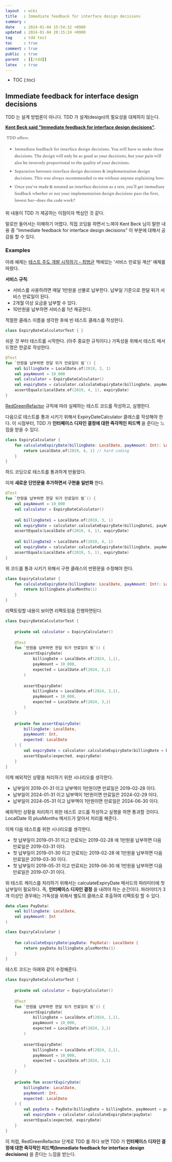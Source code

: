 ```yaml
---
layout  : wiki
title   : Immediate feedback for interface design decisions
summary : 
date    : 2024-01-04 15:54:32 +0900
updated : 2024-01-04 20:15:24 +0900
tag     : tdd test
toc     : true
comment : true
public  : true
parent  : [[/tdd]]
latex   : true
---
```

* TOC
{:toc}

## Immediate feedback for interface design decisions

TDD 는 설계 방법론이 아니다. TDD 가 설계(design)의 필요성을 대체하지 않는다.

__[Kent Beck said "Immediate feedback for interface design decisions"](https://tidyfirst.substack.com/p/tdd-isnt-design).__

![](/resource/wiki/tdd-interface-design-decisions/tdd-offers.png)

위 내용이 TDD 가 제공하는 이점이자 핵심인 것 같다.

말로만 들어서는 이해하기 어렵다. 직접 코딩을 하면서 느껴야 Kent Beck 님이 말한 내용 중 "Immediate feedback for interface design decisions" 이 부분에 대해서 공감을 할 수 있다.

### Examples

아래 예제는 [테스트 주도 개발 시작하기 - 최범균](#) 책에있는 '서비스 만료일 계산' 예제를 따왔다.

__서비스 규칙__:
- 서비스를 사용하려면 매달 1만원을 선불로 납부한다. 납부일 기준으로 한달 뒤가 서비스 만료일이 된다.
- 2개월 이상 요금을 납부할 수 있다.
- 10만원을 납부하면 서비스를 1년 제공한다.

적절한 클래스 이름을 생각한 후에 빈 테스트 클래스를 작성한다.

```kotlin
class ExpiryDateCalculatorTest { }
```

쉬운 것 부터 테스트를 시작한다. (아주 중요한 규칙이다.) 가독성을 위해서 테스트 메서드명은 한글로 작성한다.

```kotlin
@Test
fun `만원을 납부하면 한달 뒤가 만료일이 됨`() {
    val billingDate = LocalDate.of(2019, 3, 1)
    val payAmount = 10_000
    val calculator = ExpiryDateCalculator()
    val expiryDate = calculator.calculateExpiryDate(billingDate, payAmount)
    assertEquals(LocalDate.of(2019, 4, 1), expiryDate)
}
```

[RedGreenRefactor](https://baekjungho.github.io/wiki/tdd/tdd-red-green-refactor/) 규칙에 따라 실패하는 테스트 코드를 작성하고, 실행한다.

다음으로 테스트를 통과 시키기 위해서 ExpiryDateCalculator 클래스를 작성해야 한다. 이 시점부터, TDD 가 __인터페이스 디자인 결정에 대한 즉각적인 피드백__ 을 준다는 느낌을 받을 수 있다.

```kotlin
class ExpiryCalculator {
    fun calculateExpiryDate(billingDate: LocalDate, payAmount: Int): LocalDate {
        return LocalDate.of(2019, 4, 1) // hard coding
    }
}
```

하드 코딩으로 테스트를 통과하게 만들었다.

이제 __새로운 단언문을 추가하면서 구현을 일반화__ 한다.

```kotlin
@Test
fun `만원을 납부하면 한달 뒤가 만료일이 됨`() {
    val payAmount = 10_000
    val calculator = ExpiryDateCalculator()
    
    val billingDate1 = LocalDate.of(2019, 3, 1)
    val expiryDate = calculator.calculateExpiryDate(billingDate1, payAmount)
    assertEquals(LocalDate.of(2019, 4, 1), expiryDate)

    val billingDate2 = LocalDate.of(2019, 4, 1)
    val expiryDate = calculator.calculateExpiryDate(billingDate, payAmount)
    assertEquals(LocalDate.of(2019, 5, 1), expiryDate)
}
```

위 코드를 통과 시키기 위해서 구현 클래스의 반환문을 수정해야 한다.

```kotlin
class ExpiryCalculator {
    fun calculateExpiryDate(billingDate: LocalDate, payAmount: Int): LocalDate {
        return billingDate.plusMonths(1)
    }
}
```

리팩토링할 내용이 보이면 리팩토링을 진행하면된다.

```kotlin
class ExpiryDateCalculatorTest {

    private val calculator = ExpiryCalculator()

    @Test
    fun `만원을 납부하면 한달 뒤가 만료일이 됨`() {
        assertExpiryDate(
            billingDate = LocalDate.of(2024, 1,1),
            payAmount = 10_000,
            expected = LocalDate.of(2024, 2,1)
        )

        assertExpiryDate(
            billingDate = LocalDate.of(2024, 2,1),
            payAmount = 10_000,
            expected = LocalDate.of(2024, 3,1)
        )
    }
    
    private fun assertExpiryDate(
        billingDate: LocalDate,
        payAmount: Int,
        expected: LocalDate
    ) {
        val expiryDate = calculator.calculateExpiryDate(billingDate = billingDate, payAmount = payAmount)
        assertEquals(expected, expiryDate)
    }
}
```

이제 예외적인 상황을 처리하기 위한 시나리오를 생각한다.

- 납부일이 2019-01-31 이고 납부액이 1만원이면 만료일은 2019-02-28 이다.
- 납부일이 2024-01-31 이고 납부액이 1만원이면 만료일은 2024-02-29 이다.
- 납부일이 2024-05-31 이고 납부액이 1만원이면 만료일은 2024-06-30 이다.

예외적인 상황을 처리하기 위한 테스트 코드를 작성하고 실행을 하면 통과할 것이다. LocalDate 의 plusMonths 메서드가 알아서 처리를 해준다.

이제 다음 테스트를 위한 시나리오를 생각한다.

- 첫 납부일이 2019-01-31 이고 만료되는 2019-02-28 에 1만원을 납부하면 다음 만료일은 2019-03-31 이다.
- 첫 납부일이 2019-01-30 이고 만료되는 2019-02-28 에 1만원을 납부하면 다음 만료일은 2019-03-30 이다.
- 첫 납부일이 2019-05-31 이고 만료되는 2019-06-30 에 1만원을 납부하면 다음 만료일은 2019-07-31 이다.

위 테스트 케이스를 처리하기 위해서는 calculateExpiryDate 메서드의 파라미터에 첫 납부일이 필요하다. 즉, __인터페이스 디자인 결정__ 을 내려야 하는 순간이다.
파라미터가 3개 이상인 경우에는 가독성을 위해서 별도의 클래스로 추출하여 리팩토링 할 수 있다.

```kotlin
data class PayData(
    val billingDate: LocalDate,
    val payAmount: Int
)
```
```kotlin
class ExpiryCalculator {

    fun calculateExpiryDate(payData: PayData): LocalDate {
        return payData.billingDate.plusMonths(1)
    }
}
```

테스트 코드는 아래와 같이 수정해준다.

```kotlin
class ExpiryDateCalculatorTest {

    private val calculator = ExpiryCalculator()

    @Test
    fun `만원을 납부하면 한달 뒤가 만료일이 됨`() {
        assertExpiryDate(
            billingDate = LocalDate.of(2024, 1,1),
            payAmount = 10_000,
            expected = LocalDate.of(2024, 2,1)
        )

        assertExpiryDate(
            billingDate = LocalDate.of(2024, 2,1),
            payAmount = 10_000,
            expected = LocalDate.of(2024, 3,1)
        )
    }

    private fun assertExpiryDate(
        billingDate: LocalDate,
        payAmount: Int,
        expected: LocalDate
    ) {
        val payData = PayData(billingDate = billingDate, payAmount = payAmount)
        val expiryDate = calculator.calculateExpiryDate(payData)
        assertEquals(expected, expiryDate)
    }
}
```

이 처럼, RedGreenRefactor 단계로 TDD 를 하다 보면 TDD 가 __인터페이스 디자인 결정에 대한 즉각적인 피드백(Immediate feedback for interface design decisions)__ 을 준다는 느낌을 받는다.